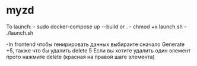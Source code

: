 # myzd

To launch:
    -  sudo docker-compose up --build
    or .
        - chmod +x launch.sh
        - ./launch.sh
    
-In frontend чтобы генирировать данных выбираите сначало Generate +5, также что бы удалить delete 5
Если вы хотите удалить один элемент прото нажмите delete (красная на правой шаге элемента)
